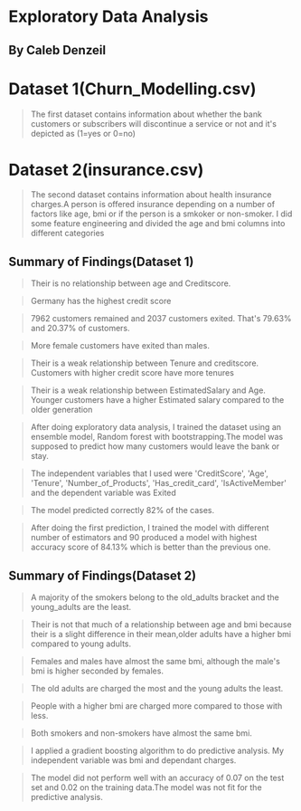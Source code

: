 # Exploratory Data Analysis
## By Caleb Denzeil

# Dataset 1(Churn_Modelling.csv)
> The first dataset contains information about whether the bank customers or subscribers will discontinue a service or not
 and it's depicted as (1=yes or 0=no)
 
 # Dataset 2(insurance.csv)
 > The second dataset contains information about health insurance charges.A person is offered insurance depending on a number of factors like age, bmi or if the person is a smkoker or non-smoker.
 > I did some feature engineering and divided the age and bmi columns into different categories
 
 ## Summary of Findings(Dataset 1)
 
> Their is no relationship between age and Creditscore.

> Germany has the highest credit score

> 7962 customers remained and 2037 customers exited. That's 79.63% and 20.37% of customers.

> More female customers have exited than males.

> Their is a weak relationship between Tenure and creditscore. Customers with higher credit score have more tenures

> Their is a weak relationship between EstimatedSalary and Age. Younger customers have a higher Estimated salary compared to the older generation

> After doing exploratory data analysis, I trained the dataset using an ensemble model, Random forest with bootstrapping.The model was supposed to predict how many customers would leave the bank or stay.

>The independent variables that I used were 'CreditScore', 'Age', 'Tenure', 'Number_of_Products', 'Has_credit_card', 'IsActiveMember' and the dependent variable was Exited

>The model  predicted correctly 82% of the cases. 

>After doing the first prediction, I trained the model with different number of estimators and 90 produced a model with highest accuracy score of 84.13% which is better than the previous one.
 
## Summary of Findings(Dataset 2)


> A majority of the smokers belong to the old_adults bracket and the young_adults are the least.

> Their is not that much of a relationship between age and bmi because their is a slight difference in their mean,older adults have a higher bmi compared to young adults.

> Females and males have almost the same bmi, although the male's bmi is higher seconded by females.

> The old adults are charged the most and the young adults the least.

> People with a higher bmi are charged more compared to those with less.

> Both smokers and non-smokers have almost the same bmi.

>I applied a gradient boosting algorithm to do predictive analysis. My independent variable was bmi and dependant charges.

>The model did not perform well with an accuracy of 0.07 on the test set and 0.02 on the training data.The model was not fit for the predictive analysis. 